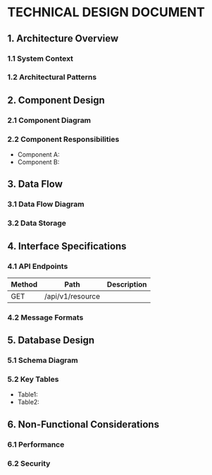 # TECHNICAL DESIGN DOCUMENT
<!-- Document Version: 1.0 -->
<!-- Last Updated: DATE -->

## 1. Architecture Overview
### 1.1 System Context
<!-- High-level system diagram and description -->

### 1.2 Architectural Patterns
<!-- List key architectural decisions -->

## 2. Component Design
### 2.1 Component Diagram
<!-- Mermaid/plantuml diagram of components -->

### 2.2 Component Responsibilities
- Component A: <Description>
- Component B: <Description>

## 3. Data Flow
### 3.1 Data Flow Diagram
<!-- Visualize key data flows -->

### 3.2 Data Storage
<!-- Describe database/file storage approach -->

## 4. Interface Specifications
### 4.1 API Endpoints
| Method | Path | Description |
|--------|------|-------------|
| GET    | /api/v1/resource | <Description> |

### 4.2 Message Formats
<!-- Sample request/response payloads -->

## 5. Database Design
### 5.1 Schema Diagram
<!-- ER diagram or table structure -->

### 5.2 Key Tables
- Table1: <Description>
- Table2: <Description>

## 6. Non-Functional Considerations
### 6.1 Performance
<!-- Performance design decisions -->

### 6.2 Security
<!-- Security architecture details -->